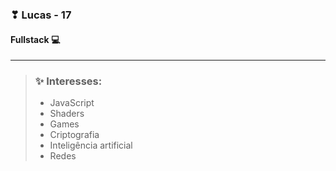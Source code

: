 ### ❣ Lucas - 17
#### Fullstack 💻
***
> ### ✨ Interesses:
> - JavaScript  
> - Shaders  
> - Games  
> - Criptografia
> - Inteligência artificial  
> - Redes  
